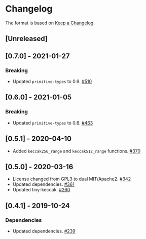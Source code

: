 # Changelog

The format is based on [Keep a Changelog].

[Keep a Changelog]: http://keepachangelog.com/en/1.0.0/

## [Unreleased]

## [0.7.0] - 2021-01-27
### Breaking
- Updated `primitive-types` to 0.9. [#510](https://github.com/paritytech/parity-common/pull/510)

## [0.6.0] - 2021-01-05
### Breaking
- Updated `primitive-types` to 0.8. [#463](https://github.com/paritytech/parity-common/pull/463)

## [0.5.1] - 2020-04-10
- Added `keccak256_range` and `keccak512_range` functions. [#370](https://github.com/paritytech/parity-common/pull/370)

## [0.5.0] - 2020-03-16
- License changed from GPL3 to dual MIT/Apache2. [#342](https://github.com/paritytech/parity-common/pull/342)
- Updated dependencies. [#361](https://github.com/paritytech/parity-common/pull/361)
- Updated tiny-keccak. [#260](https://github.com/paritytech/parity-common/pull/260)

## [0.4.1] - 2019-10-24
### Dependencies
- Updated dependencies. [#239](https://github.com/paritytech/parity-common/pull/239)
